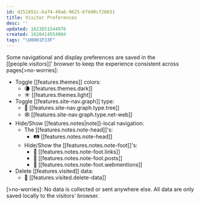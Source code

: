 ```yaml
---
id: d251851c-ba74-49a6-9625-bfd40cf26631
title: Visitor Preferences
desc: ''
updated: 1623851544976
created: 1620414554904
tags: "\U0001F33F"
---
```

Some navigational and display preferences are saved in the [[people.visitors]]' browser to keep the experience consistent across pages[>no-worries]:

- Toggle [[features.themes]] colors: 
  - 🌘 [[features.themes.dark]]
  - ☀️ [[features.themes.light]]
- Toggle [[features.site-nav.graph]] type:
  - 🌳 [[features.site-nav.graph.type.tree]]
  - 🕸 [[features.site-nav.graph.type.net-web]]
- Hide/Show [[features.notes|note]]-local navigation:
  - The [[features.notes.note-head]]'s:
    - 🛤 [[features.notes.note-head]]
  - Hide/Show the [[features.notes.note-foot]]'s: 
    - 🚏 [[features.notes.note-foot.links]]
    - 📓 [[features.notes.note-foot.posts]]
    - 🌊 [[features.notes.note-foot.webmentions]]
- Delete [[features.visited]] data:
  - 🧹 [[features.visited.delete-data]]

[>no-worries]: No data is collected or sent anywhere else. All data are only saved locally to the visitors' browser.
